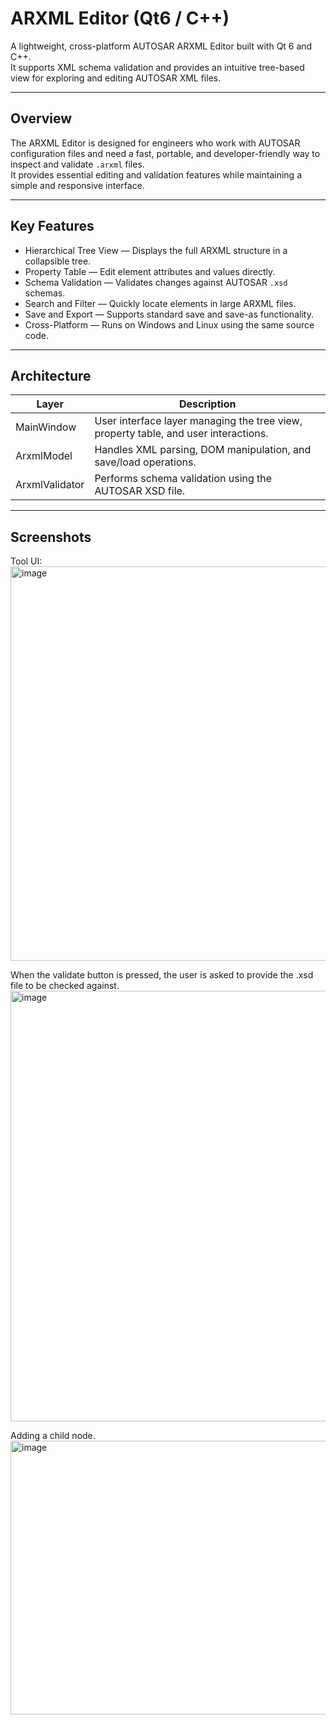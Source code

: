 

# ARXML Editor (Qt6 / C++)

A lightweight, cross-platform AUTOSAR ARXML Editor built with Qt 6 and C++.  
It supports XML schema validation and provides an intuitive tree-based view for exploring and editing AUTOSAR XML files.

---

## Overview

The ARXML Editor is designed for engineers who work with AUTOSAR configuration files and need a fast, portable, and developer-friendly way to inspect and validate `.arxml` files.  
It provides essential editing and validation features while maintaining a simple and responsive interface.

---

## Key Features

- Hierarchical Tree View — Displays the full ARXML structure in a collapsible tree.
- Property Table — Edit element attributes and values directly.
- Schema Validation — Validates changes against AUTOSAR `.xsd` schemas.
- Search and Filter — Quickly locate elements in large ARXML files.
- Save and Export — Supports standard save and save-as functionality.
- Cross-Platform — Runs on Windows and Linux using the same source code.

---

## Architecture

| Layer | Description |
|-------|--------------|
| MainWindow | User interface layer managing the tree view, property table, and user interactions. |
| ArxmlModel | Handles XML parsing, DOM manipulation, and save/load operations. |
| ArxmlValidator | Performs schema validation using the AUTOSAR XSD file. |

---

## Screenshots

Tool UI:
<img width="901" height="631" alt="image" src="https://github.com/user-attachments/assets/6dec1772-111c-452c-8ae3-5dd85b987e15" />

When the validate button is pressed, the user is asked to provide the .xsd file to be checked against.
<img width="1047" height="689" alt="image" src="https://github.com/user-attachments/assets/ef1b838f-b10c-41cb-a77a-0f4de07b3471" />

Adding a child node.
<img width="1421" height="438" alt="image" src="https://github.com/user-attachments/assets/09f1fc28-fc5c-451d-b2cd-7d05b36f75c0" />














